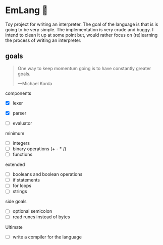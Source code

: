 # EmLang :sloth:

Toy project for writing an interpreter.
The goal of the language is that is is going to be very simple. The implementation is very crude and buggy. I intend to clean it up at some point but, would rather focus on (re)learning the process of writing an interpreter.

## goals
> One way to keep momentum going is to have constantly greater goals.
>
> —Michael Korda

components
- [x] lexer
- [x] parser
- [ ] evaluator


minimum
- [ ] integers
- [ ] binary operations (+ - * /)
- [ ] functions 

extended
- [ ] booleans and boolean operations
- [ ] if statements
- [ ] for loops
- [ ] strings

side goals
- [ ] optional semicolon
- [ ] read runes instead of bytes

Ultimate
- [ ] write a compiler for the language